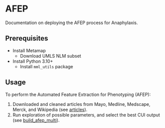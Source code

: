 
# AFEP

Documentation on deploying the AFEP process for Anaphylaxis.

## Prerequisites

* Install Metamap
  * Download UMLS NLM subset
* Install Python 3.10+
  * Install `mml_utils` package

## Usage

To perform the Automated Feature Extraction for Phenotyping (AFEP):

1. Downloaded and cleaned articles from Mayo, Medline, Medscape, Merck, and Wikipedia (see [articles](articles)).
2. Run exploration of possible parameters, and select the best CUI output (see [build_afep_multi](configs/build_afep_multi.toml)).